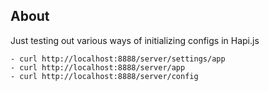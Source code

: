 ## About ##
Just testing out various ways of initializing configs in Hapi.js

	- curl http://localhost:8888/server/settings/app
	- curl http://localhost:8888/server/app
	- curl http://localhost:8888/server/config
